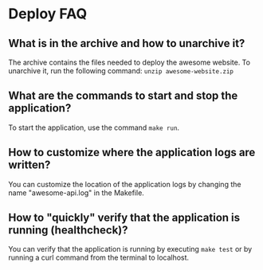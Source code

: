 # Deploy FAQ

## What is in the archive and how to unarchive it?

The archive contains the files needed to deploy the awesome website.
To unarchive it, run the following command: `unzip awesome-website.zip`

## What are the commands to start and stop the application?

To start the application, use the command `make run`.

## How to customize where the application logs are written?

You can customize the location of the application logs by changing the
name "awesome-api.log" in the Makefile.

## How to "quickly" verify that the application is running (healthcheck)?

You can verify that the application is running by executing `make test`
or by running a curl command from the terminal to localhost.
